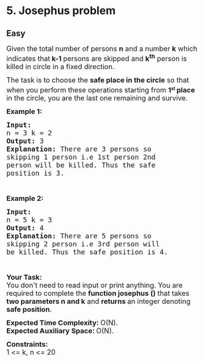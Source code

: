 # 5. Josephus problem
## Easy 
<div class="problem-statement">
                <p></p><p><span style="font-size:18px">Given the total number of persons <strong>n</strong> and a number <strong>k</strong> which indicates that<strong> k-1 </strong>persons are skipped and <strong>k<sup>th</sup></strong> person is killed in circle in a fixed direction.</span></p>

<p><span style="font-size:18px">The task is to choose the <strong>safe&nbsp;place in the circle</strong> so that when you perform these operations starting from <strong>1</strong></span><strong><sup>st</sup></strong><span style="font-size:18px"><strong><sup> </sup>place</strong> in the circle, you are the last one remaining and&nbsp;survive. </span></p>

<p><span style="font-size:18px"><strong>Example 1:</strong></span></p>

<pre><span style="font-size:18px"><strong>Input:
</strong>n = 3 k = 2
<strong>Output: </strong>3<strong>
Explanation: </strong>There are 3 persons so 
skipping 1 person i.e 1st person 2nd 
person will be killed. Thus the safe 
position is 3.</span></pre>

<p>&nbsp;</p>

<p><span style="font-size:18px"><strong>Example 2:</strong></span></p>

<pre><span style="font-size:18px"><strong>Input:
</strong>n = 5 k = 3
<strong>Output: </strong>4<strong>
Explanation: </strong>There are 5 persons so 
skipping 2 person i.e 3rd person will 
be killed. Thus the safe position is 4.</span>
</pre>

<p>&nbsp;</p>

<p><span style="font-size:18px"><strong>Your Task:</strong><br>
You don't need to read input or print anything.&nbsp;You are required to complete the <strong>function josephus ()</strong> that takes<strong> two parameters n and k</strong> and <strong>returns </strong>an integer denoting<strong> safe position</strong>.&nbsp;</span></p>

<p><span style="font-size:18px"><strong>Expected Time Complexity:&nbsp;</strong>O(N).<br>
<strong>Expected Auxiliary Space:&nbsp;</strong>O(N).</span></p>

<p><span style="font-size:18px"><strong>Constraints:</strong><br>
1 &lt;= k, n &lt;= 20</span></p>
 <p></p>
            </div>